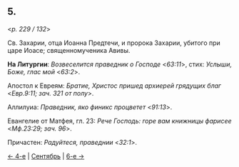 
## 5.

<*p. 229 / 132*>

Св. Захарии, отца Иоанна Предтечи, и пророка Захарии, убитого при царе Иоасе;
священномученика Авивы. 

**На Литургии**: *Возвеселится праведник о Господе* <*63:11*>, стих: *Услыши, Боже, глас мой* <*63:2*>. 

Апостол к Евреям: *Братие, Христос пришед архиерей грядущих благ* <*Евр.9:11; зач. 321 от полу*>. 

Аллилуиа: *Праведник, яко финикс процветет* <*91:13*>. 

Евангелие от Матфея, гл. 23: *Рече Господь: горе вам книжницы фарисее* <*Мф.23:29; зач. 96*>. 

Причастен: *Радуйтеся, праведнии* <*32:1*>.

[← 4-е](09_04_GMT.ru.md) | [Сентябрь](README.md#5-й) | [6-е →](09_06_GMT.ru.md)
